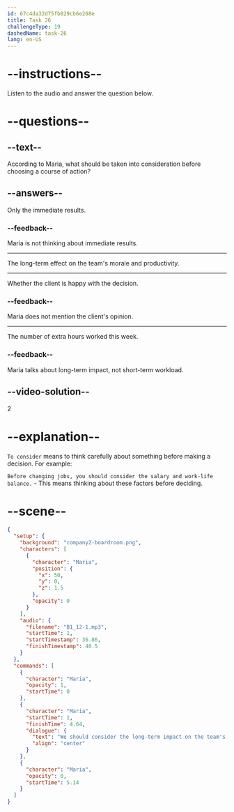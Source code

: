 ```yaml
---
id: 67c4da32d75fb829cb6e268e
title: Task 26
challengeType: 19
dashedName: task-26
lang: en-US
---
```


<!-- (Audio) Maria: We should consider the long-term impact on the team's morale and productivity. -->

# --instructions--

Listen to the audio and answer the question below.

# --questions--

## --text--

According to Maria, what should be taken into consideration before choosing a course of action?  

## --answers--

Only the immediate results.  

### --feedback--

Maria is not thinking about immediate results.  

---

The long-term effect on the team's morale and productivity.  

---

Whether the client is happy with the decision.  

### --feedback--

Maria does not mention the client's opinion.  

---

The number of extra hours worked this week.  

### --feedback--

Maria talks about long-term impact, not short-term workload.  

## --video-solution--

2  

# --explanation--

`To consider` means to think carefully about something before making a decision. For example:

`Before changing jobs, you should consider the salary and work-life balance.` - This means thinking about these factors before deciding.

# --scene--

```json
{
  "setup": {
    "background": "company2-boardroom.png",
    "characters": [
      {
        "character": "Maria",
        "position": {
          "x": 50,
          "y": 0,
          "z": 1.5
        },
        "opacity": 0
      }
    ],
    "audio": {
      "filename": "B1_12-1.mp3",
      "startTime": 1,
      "startTimestamp": 36.86,
      "finishTimestamp": 40.5
    }
  },
  "commands": [
    {
      "character": "Maria",
      "opacity": 1,
      "startTime": 0
    },
    {
      "character": "Maria",
      "startTime": 1,
      "finishTime": 4.64,
      "dialogue": {
        "text": "We should consider the long-term impact on the team's morale and productivity.",
        "align": "center"
      }
    },
    {
      "character": "Maria",
      "opacity": 0,
      "startTime": 5.14
    }
  ]
}
```

